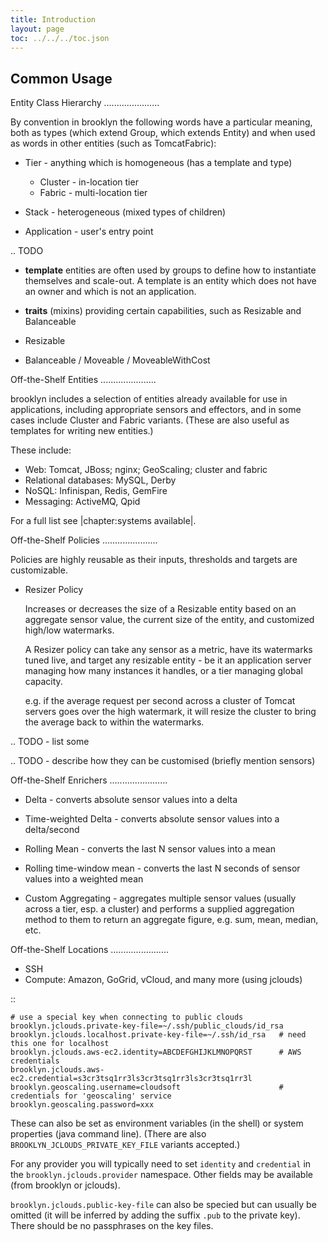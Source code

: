 ```yaml
---
title: Introduction
layout: page
toc: ../../../toc.json
---
```


Common Usage
------------

Entity Class Hierarchy
......................

By convention in brooklyn the following words have a particular meaning, both as types (which extend Group, which extends Entity) and when used as words in other entities (such as TomcatFabric):

- Tier - anything which is homogeneous (has a template and type)

    - Cluster - in-location tier
    - Fabric - multi-location tier

- Stack - heterogeneous (mixed types of children)

- Application - user's entry point

.. TODO

- **template** entities are often used by groups to define how to instantiate themselves and scale-out.
  A template is an entity which does not have an owner and which is not an application.

- **traits** (mixins) providing certain capabilities, such as Resizable and Balanceable

- Resizable

- Balanceable / Moveable / MoveableWithCost

Off-the-Shelf Entities
......................

brooklyn includes a selection of entities already available for use in applications,
including appropriate sensors and effectors, and in some cases include Cluster and Fabric variants.
(These are also useful as templates for writing new entities.)
 
These include:

- Web: Tomcat, JBoss; nginx; GeoScaling; cluster and fabric
- Relational databases: MySQL, Derby
- NoSQL: Infinispan, Redis, GemFire
- Messaging: ActiveMQ, Qpid

For a full list see |chapter:systems available|.


Off-the-Shelf Policies
......................

Policies are highly reusable as their inputs, thresholds and targets are customizable.

- Resizer Policy
   
   Increases or decreases the size of a Resizable entity based on an aggregate sensor value, the current size of the entity, and customized high/low watermarks.

   A Resizer policy can take any sensor as a metric, have its watermarks tuned live, and target any resizable entity - be it an application server managing how many instances it handles, or a tier managing global capacity.

   e.g. if the average request per second across a cluster of Tomcat servers goes over the high watermark, it will resize the cluster to bring the average back to within the watermarks.
  
.. TODO - list some

.. TODO - describe how they can be customised (briefly mention sensors)



Off-the-Shelf Enrichers
.......................

- Delta - converts absolute sensor values into a delta

- Time-weighted Delta - converts absolute sensor values into a delta/second

- Rolling Mean - converts the last N sensor values into a mean

- Rolling time-window mean - converts the last N seconds of sensor values into a weighted mean

- Custom Aggregating - aggregates multiple sensor values (usually across a tier, esp. a cluster) and 
  performs a supplied aggregation method to them to return an aggregate figure, e.g. sum, mean, median, etc. 

Off-the-Shelf Locations
.......................

- SSH
- Compute: Amazon, GoGrid, vCloud, and many more (using jclouds)

::

    # use a special key when connecting to public clouds
    brooklyn.jclouds.private-key-file=~/.ssh/public_clouds/id_rsa
    brooklyn.jclouds.localhost.private-key-file=~/.ssh/id_rsa   # need this one for localhost
    brooklyn.jclouds.aws-ec2.identity=ABCDEFGHIJKLMNOPQRST      # AWS credentials
    brooklyn.jclouds.aws-ec2.credential=s3cr3tsq1rr3ls3cr3tsq1rr3ls3cr3tsq1rr3l
    brooklyn.geoscaling.username=cloudsoft                      # credentials for 'geoscaling' service
    brooklyn.geoscaling.password=xxx

These can also be set as environment variables (in the shell) or system properties (java command line).
(There are also ``BROOKLYN_JCLOUDS_PRIVATE_KEY_FILE`` variants accepted.)

For any provider you will typically need to set ``identity`` and ``credential``
in the ``brooklyn.jclouds.provider`` namespace.
Other fields may be available (from brooklyn or jclouds).

``brooklyn.jclouds.public-key-file`` can also be specied but can usually be omitted 
(it will be inferred by adding the suffix ``.pub`` to the private key).
There should be no passphrases on the key files.

